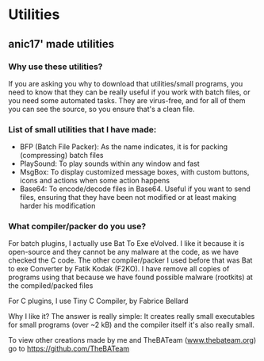 # Utilities
## anic17' made utilities

### Why use these utilities?

If you are asking you why to download that utilities/small programs, you need to know that they can be really useful if you work with batch files, or you need some automated tasks.
They are virus-free, and for all of them you can see the source, so you ensure that's a clean file.

### List of small utilities that I have made:

* BFP (Batch File Packer): As the name indicates, it is for packing (compressing) batch files
* PlaySound: To play sounds within any window and fast
* MsgBox: To display customized message boxes, with custom buttons, icons and actions when some action happens
* Base64: To encode/decode files in Base64. Useful if you want to send files, ensuring that they have been not modified or at least making harder his modification

### What compiler/packer do you use?

For batch plugins, I actually use Bat To Exe eVolved. I like it because it is open-source and they cannot be any malware at the code, as we have checked the C code. The other compiler/packer I used before that was Bat to exe Converter by Fatik Kodak (F2KO). I have remove all copies of programs using that because we have found possible malware (rootkits) at the compiled/packed files

For C plugins, I use Tiny C Compiler, by Fabrice Bellard

Why I like it? The answer is really simple: It creates really small executables for small programs (over ~2 kB) and the compiler itself it's also really small.

To view other creations made by me and TheBATeam (www.thebateam.org) go to https://github.com/TheBATeam
